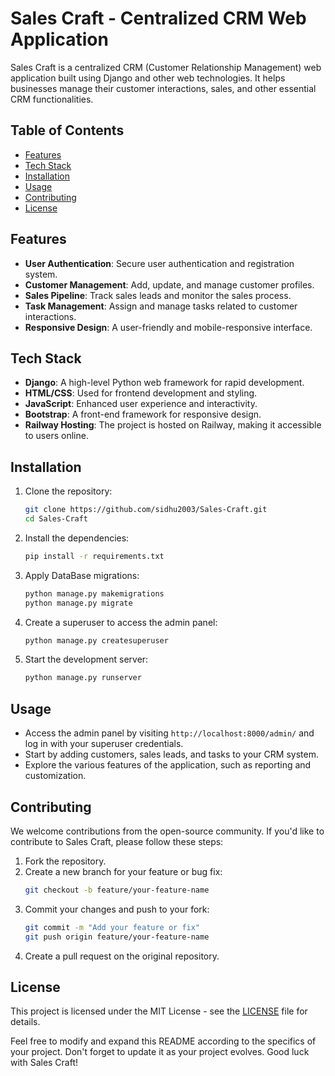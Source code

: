 # Sales Craft - Centralized CRM Web Application

Sales Craft is a centralized CRM (Customer Relationship Management) web application built using Django and other web technologies. It helps businesses manage their customer interactions, sales, and other essential CRM functionalities.

## Table of Contents

- [Features](#features)
- [Tech Stack](#tech-stack)
- [Installation](#installation)
- [Usage](#usage)
- [Contributing](#contributing)
- [License](#license)

## Features

- **User Authentication**: Secure user authentication and registration system.
- **Customer Management**: Add, update, and manage customer profiles.
- **Sales Pipeline**: Track sales leads and monitor the sales process.
- **Task Management**: Assign and manage tasks related to customer interactions.
- **Responsive Design**: A user-friendly and mobile-responsive interface.

## Tech Stack

- **Django**: A high-level Python web framework for rapid development.
- **HTML/CSS**: Used for frontend development and styling.
- **JavaScript**: Enhanced user experience and interactivity.
- **Bootstrap**: A front-end framework for responsive design.
- **Railway Hosting**: The project is hosted on Railway, making it accessible to users online.

## Installation

1. Clone the repository:
   ```bash
   git clone https://github.com/sidhu2003/Sales-Craft.git
   cd Sales-Craft
2. Install the dependencies:
   ```bash
   pip install -r requirements.txt
3. Apply DataBase migrations:
   ```bash
   python manage.py makemigrations
   python manage.py migrate
4. Create a superuser to access the admin panel:
   ```bash
   python manage.py createsuperuser
5. Start the development server:
   ```bash
   python manage.py runserver

## Usage

- Access the admin panel by visiting `http://localhost:8000/admin/` and log in with your superuser credentials.
- Start by adding customers, sales leads, and tasks to your CRM system.
- Explore the various features of the application, such as reporting and customization.

## Contributing

We welcome contributions from the open-source community. If you'd like to contribute to Sales Craft, please follow these steps:

1. Fork the repository.
2. Create a new branch for your feature or bug fix:
   ```bash
   git checkout -b feature/your-feature-name
3. Commit your changes and push to your fork:
   ```bash
   git commit -m "Add your feature or fix"
   git push origin feature/your-feature-name
4. Create a pull request on the original repository.

## License

This project is licensed under the MIT License - see the [LICENSE](LICENSE) file for details.

Feel free to modify and expand this README according to the specifics of your project. Don't forget to update it as your project evolves. Good luck with Sales Craft!


   

